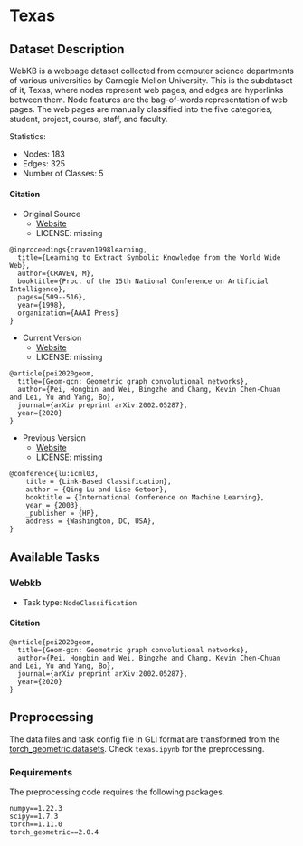 # Texas

## Dataset Description

WebKB is a webpage dataset collected from computer science departments of various universities by Carnegie Mellon University. This is the subdataset of it, Texas, where nodes represent web pages, and edges are hyperlinks between them. Node features are the bag-of-words representation of web pages. The web pages are manually classified into the five categories, student, project, course, staff, and faculty.

Statistics:
- Nodes: 183
- Edges: 325
- Number of Classes: 5

#### Citation
- Original Source
  + [Website](https://www.cs.cmu.edu/~webkb/)
  + LICENSE: missing
```
@inproceedings{craven1998learning,
  title={Learning to Extract Symbolic Knowledge from the World Wide Web},
  author={CRAVEN, M},
  booktitle={Proc. of the 15th National Conference on Artificial Intelligence},
  pages={509--516},
  year={1998},
  organization={AAAI Press}
}
```
- Current Version
  + [Website](https://github.com/graphdml-uiuc-jlu/geom-gcn)
  + LICENSE: missing
```
@article{pei2020geom,
  title={Geom-gcn: Geometric graph convolutional networks},
  author={Pei, Hongbin and Wei, Bingzhe and Chang, Kevin Chen-Chuan and Lei, Yu and Yang, Bo},
  journal={arXiv preprint arXiv:2002.05287},
  year={2020}
}
```
- Previous Version
  + [Website](https://linqs.org/datasets/#webkb)
  + LICENSE: missing
```
@conference{lu:icml03,
    title = {Link-Based Classification},
    author = {Qing Lu and Lise Getoor},
    booktitle = {International Conference on Machine Learning},
    year = {2003},
    _publisher = {HP},
    address = {Washington, DC, USA},
}
```

## Available Tasks

### Webkb

- Task type: `NodeClassification`

#### Citation

```
@article{pei2020geom,
  title={Geom-gcn: Geometric graph convolutional networks},
  author={Pei, Hongbin and Wei, Bingzhe and Chang, Kevin Chen-Chuan and Lei, Yu and Yang, Bo},
  journal={arXiv preprint arXiv:2002.05287},
  year={2020}
}
```

## Preprocessing
The data files and task config file in GLI format are transformed from the [torch_geometric.datasets](https://pytorch-geometric.readthedocs.io/en/latest/modules/datasets.html). Check `texas.ipynb` for the preprocessing.


### Requirements

The preprocessing code requires the following packages.

```
numpy==1.22.3
scipy==1.7.3
torch==1.11.0
torch_geometric==2.0.4
```
